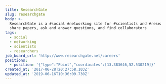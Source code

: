 ```yaml
---
title: ResearchGate
slug: researchgate
body: >-
  ResearchGate is a #social #networking site for #scientists and #researchers to
  share papers, ask and answer questions, and find collaborators
tags:
  - social
  - networking
  - scientists
  - researchers
job_board_url: 'http://www.researchgate.net/careers'
positions:
  - position: '{"type":"Point","coordinates":[13.383646,52.530219]}'
created_at: '2017-06-28T20:27:58.103Z'
updated_at: '2019-06-16T10:36:09.730Z'
---
```


